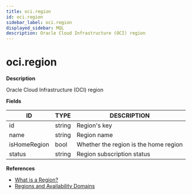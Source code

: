 ```yaml
---
title: oci.region
id: oci.region
sidebar_label: oci.region
displayed_sidebar: MQL
description: Oracle Cloud Infrastructure (OCI) region
---
```


# oci.region

**Description**

Oracle Cloud Infrastructure (OCI) region

**Fields**

| ID           | TYPE   | DESCRIPTION                           |
| ------------ | ------ | ------------------------------------- |
| id           | string | Region's key                          |
| name         | string | Region name                           |
| isHomeRegion | bool   | Whether the region is the home region |
| status       | string | Region subscription status            |

**References**

- [What is a Region?](https://docs.oracle.com/en/cloud/foundation/cloud_architecture/governance/regions.html)
- [Regions and Availability Domains](https://docs.oracle.com/en-us/iaas/Content/General/Concepts/regions.htm)
